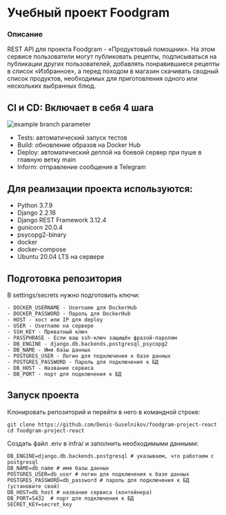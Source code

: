 # Учебный проект Foodgram
### Описание



REST API для проекта Foodgram - «Продуктовый помощник». На этом сервисе пользователи могут публиковать рецепты, подписываться на публикации других пользователей, добавлять понравившиеся рецепты в список «Избранное», а перед походом в магазин скачивать сводный список продуктов, необходимых для приготовления одного или нескольких выбранных блюд.

## CI и CD: Включает в себя 4 шага

![example branch parameter](https://github.com/Denis-Guselnikov/foodgram-project-react/actions/workflows/main.yml/badge.svg)

- Tests: автоматический запуск тестов
- Build: обновление образов на Docker Hub
- Deploy: автоматический деплой на боевой сервер при пуше в главную ветку main
- Inform: отправление сообщения в Telegram


## Для реализации проекта используются:

- Python 3.7.9
- Django 2.2.16
- Django REST Framework 3.12.4
- gunicorn 20.0.4
- psycopg2-binary
- docker
- docker-compose
- Ubuntu 20.04 LTS на сервере


## Подготовка репозитория

В settings/secrets нужно подготовить ключи:
```
- DOCKER_USERNAME - Username для DockerHub
- DOCKER_PASSWORD - Пароль для DockerHub
- HOST - хост или IP для deploy
- USER - Username на сервере
- SSH_KEY - Приватный ключ
- PASSPHRASE - Если ваш ssh-ключ защищён фразой-паролем
- DB_ENGINE - django.db.backends.postgresql_psycopg2
- DB_NAME - Имя базы данных
- POSTGRES_USER - Логин для подключения к базе данных 
- POSTGRES_PASSWORD - Пароль для подключения к БД
- DB_HOST - Название сервиса
- DB_PORT - порт для подключения к БД
```

## Запуск проекта

Клонировать репозиторий и перейти в него в командной строке:
```
git clone https://github.com/Denis-Guselnikov/foodgram-project-react
cd foodgram-project-react
```

Создать файл .env в infra/ и заполнить необходимыми данными:
```
DB_ENGINE=django.db.backends.postgresql # указываем, что работаем с postgresql
DB_NAME=db_name # имя базы данных
POSTGRES_USER=db_user # логин для подключения к базе данных
POSTGRES_PASSWORD=db_password # пароль для подключения к БД (установите свой)
DB_HOST=db_host # название сервиса (контейнера)
DB_PORT=5432  # порт для подключения к БД
SECRET_KEY=secret_key
```

